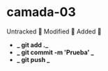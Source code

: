 # camada-03

Untracked :balloon:
Modified :bamboo:
Added :ticket:

- **_ git add ._**
- **_ git commit -m 'Prueba' _**
- **_ git push _**
